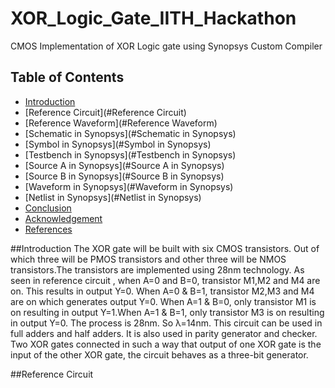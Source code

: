 # XOR_Logic_Gate_IITH_Hackathon
CMOS Implementation of XOR Logic gate using Synopsys Custom Compiler
## Table of Contents
* [Introduction](#Introduction)
* [Reference Circuit](#Reference Circuit)
* [Reference Waveform](#Reference Waveform)
* [Schematic in Synopsys](#Schematic in Synopsys)
* [Symbol in Synopsys](#Symbol in Synopsys)
* [Testbench in Synopsys](#Testbench in Synopsys)
* [Source A in Synopsys](#Source A in Synopsys)
* [Source B in Synopsys](#Source B in Synopsys)
* [Waveform in Synopsys](#Waveform in Synopsys)
* [Netlist in Synopsys](#Netlist in Synopsys)
* [Conclusion](#Conclusion)
* [Acknowledgement](#Acknowledgement)
* [References](#References)

##Introduction
The XOR gate will be built with six CMOS transistors. Out of which three will be PMOS transistors and other three will be NMOS transistors.The transistors are implemented using 28nm technology.
As seen in reference circuit , when A=0 and B=0, transistor M1,M2 and M4 are on. This results in output Y=0. When A=0 & B=1, transistor M2,M3 and M4 are on which generates output Y=0. When A=1 & B=0, only transistor M1 is on resulting in output Y=1.When A=1 & B=1, only transistor M3 is on resulting in output Y=0. The process is 28nm. So λ=14nm.
This circuit can be used in full adders and half adders. It is also used in parity generator and checker. Two XOR gates connected in such a way that output of one XOR gate is the input of the other XOR gate, the circuit behaves as a three-bit generator.

##Reference Circuit






 


